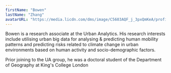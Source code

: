 ```yaml
---
firstName: "Bowen"
lastName: "Zhang"
avatarURL: "https://media.licdn.com/dms/image/C5603AQF_j_3pxQmKeA/profile-displayphoto-shrink_800_800/0/1516937325018?e=1704326400&v=beta&t=6tzd2onAWj_h-4jI3cIip-xbC764t94doVLsxYLLVZE"
---
```


Bowen is a research associate at the Urban Analytics. His research interests include utilising urban big data for analysing & predicting human mobility patterns and predicting risks related to climate change in urban environments based on human activity and socio-demographic factors.

Prior joining to the UA group, he was a doctoral student of the Department of Geography at King's College London 

